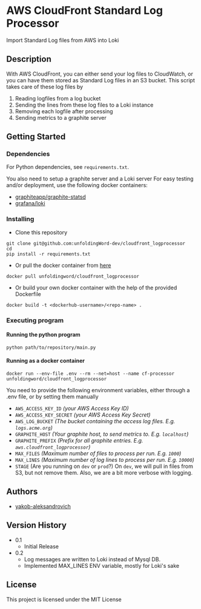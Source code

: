 # AWS CloudFront Standard Log Processor

Import Standard Log files from AWS into Loki

## Description

With AWS CloudFront, you can either send your log files to CloudWatch, 
or you can have them stored as Standard Log files in an S3 bucket. 
This script takes care of these log files by
1) Reading logfiles from a log bucket
2) Sending the lines from these log files to a Loki instance
3) Removing each logfile after processing
4) Sending metrics to a graphite server 

## Getting Started

### Dependencies

For Python dependencies, see `requirements.txt`.

You also need to setup a graphite server and a Loki server
For easy testing and/or deployment, use the following docker containers:
- [graphiteapp/graphite-statsd](https://hub.docker.com/r/graphiteapp/graphite-statsd)
- [grafana/loki](https://hub.docker.com/r/grafana/loki)


### Installing

- Clone this repository
```
git clone git@github.com:unfoldingWord-dev/cloudfront_logprocessor
cd 
pip install -r requirements.txt
```

- Or pull the docker container from [here](https://hub.docker.com/r/unfoldingword/cloudfront_logprocessor)
```
docker pull unfoldingword/cloudfront_logprocessor
```

- Or build your own docker container with the help of the provided Dockerfile
```
docker build -t <dockerhub-username>/<repo-name> .
```

### Executing program
#### Running the python program
```
python path/to/repository/main.py
```

#### Running as a docker container
```
docker run --env-file .env --rm --net=host --name cf-processor unfoldingword/cloudfront_logprocessor
```

You need to provide the following environment variables, 
either through a .env file, or by setting them manually

- `AWS_ACCESS_KEY_ID` *(your AWS Access Key ID)*
- `AWS_ACCESS_KEY_SECRET` *(your AWS Access Key Secret)*
- `AWS_LOG_BUCKET` *(The bucket containing the access log files. E.g. `logs.acme.org`)*
- `GRAPHITE_HOST` *(Your graphite host, to send metrics to. E.g. `localhost`)*
- `GRAPHITE_PREFIX` *(Prefix for all graphite entries. E.g. `aws.cloudfront_logprocessor`)*
- `MAX_FILES` *(Maximum number of files to process per run. E.g. `1000`)*
- `MAX_LINES` *(Maximum number of log lines to process per run. E.g. `10000`)*
- `STAGE` (Are you running on `dev` or `prod`?)
On `dev`, we will pull in files from S3, but not remove them. Also, we are a bit more verbose with logging.

## Authors

- [yakob-aleksandrovich ](https://github.com/yakob-aleksandrovich)

## Version History

* 0.1
    * Initial Release
* 0.2
    * Log messages are written to Loki instead of Mysql DB.
    * Implemented MAX_LINES ENV variable, mostly for Loki's sake

## License

This project is licensed under the MIT License